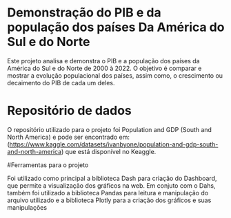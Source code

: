 # Demonstração do PIB e da população dos países Da América do Sul e do Norte

Este projeto analisa e demonstra o PIB e a população dos países da América do Sul e do Norte de 2000 à 2022. O objetivo é comparar e mostrar a evolução populacional dos países, assim como, o crescimento ou decaimento do PIB de cada um deles.

# Repositório de dados

O repositório utilizado para o projeto foi Population and GDP (South and North America) e pode ser encontrado em: (https://www.kaggle.com/datasets/ivanbyone/population-and-gdp-south-and-north-america) que está disponível no Keaggle. 

#Ferramentas para o projeto

Foi utilizado como principal a biblioteca Dash para criação do Dashboard, que permite a visualização dos gráficos na web. Em conjuto com o Dahs, também foi utilizado a biblioteca Pandas para leitura e manipulação do arquivo utilizado e a biblioteca Plotly para a criação dos gráficos e suas manipulações

